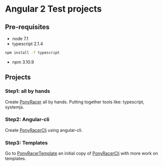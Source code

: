 # Angular 2 Test projects
## Pre-requisites
* node 7.1
* typescript 2.1.4
```bash
npm install -f typescript
```
* npm 3.10.9

## Projects

### Step1: all by hands
Create [PonyRacer](PonyRacer/README.md) all by hands. Putting together tools like: typescript, systemjs.

### Step2: Angular-cli
Create [PonyRacerCli](PonyRacerCli/README.md) using angular-cli.

### Step3: Templates
Go to [PonyRacerTemplate](PonyRacerTemplate/README.md) an initial copy of [PonyRacerCli](PonyRacerCli/README.md) with more work on templates.